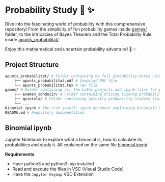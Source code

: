 # Probability Study :game_die: :sparkles:

Dive into the fascinating world of probability with this comprehensive repository! From the simplicity of fun probability games inside [games/](games/) folder, to the intricacies of Bayes Theorem and the Total Probability Rule inside [apunts_probabilitat/](apunts_probabilitat/). 

Enjoy this mathematical and uncertain probability adventure! :game_die: :sparkles:

## Project Structure

```bash
apunts_probabilitat/ # Folder containing my full probability notes LaTex project
    ├── apunts_probabilitat.pdf # Compiled PDF file
    └── apunts_probabilitat.tex # Tex file
games/ # Folder containing all the LaTex projects and ipynb files for probability games
    ├── examen_conducir/ # Folder containing driving licence probability studies (latex & ipynb)
    ├── quiniela/ # Folder containing quiniela probability studies (latex & ipynb)
    └── ...
binomial.ipynb # the cron jewell: ipynb document explaining binomials VR's and it's an interactive binomial calculator
README.md # Repository documentation
```

## Binomial ipynb
Jupyter Notebook to explore what a binomial is, how to calculate its probabilities and study it. All explained on the same file [binomial.ipynb](binomial.ipynb)

**Requirements**
- Have python3 and python3-pip installed
- Read and execute the files in VSC (Visual Studio Code)
- Have the `Jupyter Keymap` VSC Extension
